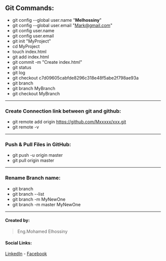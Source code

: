 ## Git Commands:
* git config --global user.name "**Melhossiny**"
* git config --global user.email "Mark@gmail.com"
* git config user.name
* git config user.email
* git init "MyProject"
* cd MyProject
* touch index.html
* git add index.html
* git commit -m "Create index.html"
* git status
* git log
* git checkout c7d09605cabfde8296c318e48f5abe2f798ae93a
* git branch
* git branch MyBranch
* git checkout MyBranch 
---
### Create Connection link between git and github:
* git remote add origin https://github.com/Mxxxxx/xxx.git
* git remote -v 
---
### Push & Pull Files in GitHub: 
* git push -u origin master
* git pull origin master
---
### Rename Branch name:
* git branch
* git branch --list
* git branch -m MyNewOne
* git branch -m master MyNewOne
---  
#### Created by:  
>Eng.Mohamed Elhossiny
#### Social Links:
[LinkedIn](https://www.linkedin.com/in/mohamed-elhossiny-9058b9130/) - 
[Facebook](https://www.facebook.com/Melhossiny11/)
